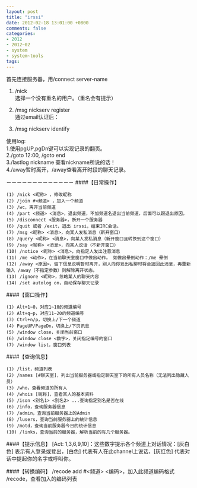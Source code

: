 ```yaml
---
layout: post
title: "irssi"
date: 2012-02-18 13:01:00 +0800
comments: false
categories:
- 2012
- 2012~02
- system
- system~tools
tags:
---
```

首先连接服务器，用/connect server-name  

1. /nick <name>  
选择一个没有重名的用户。（重名会有提示）

2. /msg nickserv register <password> <e-mail>  
通过email认证后：  
3. /msg nickserv identify <password>

使用log:  
1.使用pgUP,pgDn键可以实现记录的翻页。  
2./goto 12:00, /goto end  
3./lastlog nickname 查看nickname所说的话！  
4./away暂时离开，/away查看离开时段的聊天记录。

－－－－－－－－－－－－－
####【日常操作】
```
(1) /nick <昵称> ，修改昵称
(2) /join #<频道> ，加入一个频道
(3) /wc，离开当前频道
(4) /part <频道> <消息>，退出频道，不加频道名退出当前频道，后面可以跟退出原因。
(5) /disconnect <服务器>，断开一个服务器
(6) /quit 或者 /exit，退出 irssi，结束IRC会话。
(7) /msg <昵称> <消息>，向某人发私消息（新开窗口）
(8) /query <昵称> <消息>，向某人发私消息（新开窗口且转换到这个窗口）
(9) /say <昵称> <消息>，向某人说话（不新开窗口）
(10) /notice <昵称> <消息>，向指定人发出注意消息
(11) /me <动作>，在当前聊天室窗口中做出动作。 如做出晕倒动作：/me 晕倒
(12) /away <原因>，留下信息说明暂时离开，别人向你发出私聊时将会返回此消息，再重新输入 /away（不指定参数）则解除离开状态。
(13) /ignore <昵称>，忽略某人的聊天内容
(14) /set autolog on，自动保存聊天记录
```
####【窗口操作】
```
(1) Alt+1~0，对应1~10的频道编号
(2) Alt+q~p，对应11~20的频道编号
(3) Ctrl+n/p，切换上/下一个频道
(4) PageUP/PageDn，切换上/下页讯息
(5) /window close，关闭当前窗口
(6) /window close <数字>，关闭指定编号的窗口
(7) /window list，窗口列表
```
####【查询信息】
```
(1) /list，频道列表
(2) /names [#聊天室]，列出当前服务器或指定聊天室下的所有人员名称（无法列出隐藏人员）
(3) /who，查看频道的所有人
(4) /whois [昵称]，查看某人的基本资料
(5) /ison <别名1> <别名2> ...查询指定别名是否在线
(6) /info，查询服务器信息
(7) /admin，查询当前服务器上的Admin
(8) /lusers，查询当前服务器上的统计信息
(9) /motd，查询当前服务器今日的统计信息
(10) /links，查询当前的服务器，解析当前的有几个服务器。
```
####【提示信息】
[Act: 1,3,6,9,10]：这些数字提示各个频道上对话情况：[灰白色] 表示有人登录或登出，[白色] 代表有人在此channel上说话，[灰红色] 代表对话中提起你的名字或呼叫你。

####【转换编码】
/recode add #<频道> <编码>，加入此频道编码格式  
/recode，查看加入的编码列表

